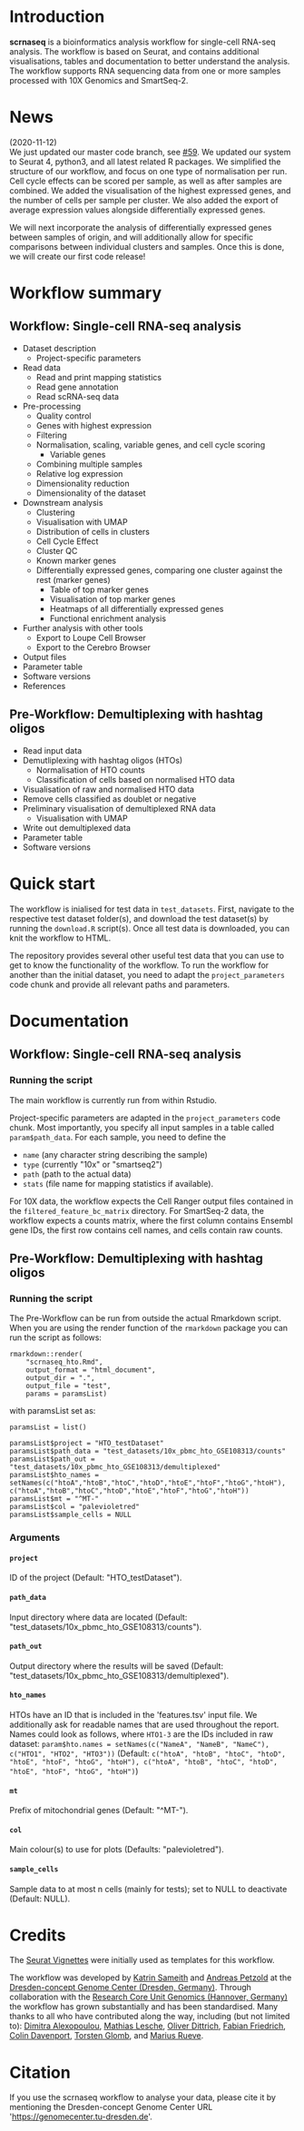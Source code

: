 # Introduction
**scrnaseq** is a bioinformatics analysis workflow for single-cell RNA-seq analysis. The workflow is based on Seurat, and contains additional visualisations, tables and documentation to better understand the analysis. The workflow supports RNA sequencing data from one or more samples processed with 10X Genomics and SmartSeq-2. 

# News
(2020-11-12)  
We just updated our master code branch, see [#59](https://github.com/ktrns/scrnaseq/pull/59). We updated our system to Seurat 4, python3, and all latest related R packages. We simplified the structure of our workflow, and focus on one type of normalisation per run. Cell cycle effects can be scored per sample, as well as after samples are combined. We added the visualisation of the highest expressed genes, and the number of cells per sample per cluster. We also added the export of average expression values alongside differentially expressed genes.  

We will next incorporate the analysis of differentially expressed genes between samples of origin, and will additionally allow for specific comparisons between individual clusters and samples. Once this is done, we will create our first code release! 

# Workflow summary

## Workflow: Single-cell RNA-seq analysis 
* Dataset description
   * Project-specific parameters
* Read data
   * Read and print mapping statistics
   * Read gene annotation
   * Read scRNA-seq data
* Pre-processing
   * Quality control
   * Genes with highest expression
   * Filtering
   * Normalisation, scaling, variable genes, and cell cycle scoring
      * Variable genes
   * Combining multiple samples
   * Relative log expression
   * Dimensionality reduction
   * Dimensionality of the dataset
* Downstream analysis
   * Clustering
   * Visualisation with UMAP
   * Distribution of cells in clusters
   * Cell Cycle Effect
   * Cluster QC
   * Known marker genes
   * Differentially expressed genes, comparing one cluster against the rest (marker genes)
      * Table of top marker genes
      * Visualisation of top marker genes
      * Heatmaps of all differentially expressed genes
      * Functional enrichment analysis
* Further analysis with other tools
   * Export to Loupe Cell Browser
   * Export to the Cerebro Browser
* Output files
* Parameter table
* Software versions
* References

## Pre-Workflow: Demultiplexing with hashtag oligos
* Read input data
* Demutliplexing with hashtag oligos (HTOs)
   * Normalisation of HTO counts
   * Classification of cells based on normalised HTO data
* Visualisation of raw and normalised HTO data
* Remove cells classified as doublet or negative
* Preliminary visualisation of demultiplexed RNA data
   * Visualisation with UMAP
* Write out demultiplexed data
* Parameter table
* Software versions

# Quick start
The workflow is inialised for test data in `test_datasets`. First, navigate to the respective test dataset folder(s), and download the test dataset(s) by running the `download.R` script(s). Once all test data is downloaded, you can knit the workflow to HTML. 

The repository provides several other useful test data that you can use to get to know the functionality of the workflow. To run the workflow for another than the initial dataset, you need to adapt the `project_parameters` code chunk and provide all relevant paths and parameters. 

# Documentation 

## Workflow: Single-cell RNA-seq analysis 

### Running the script
The main workflow is currently run from within Rstudio. 

Project-specific parameters are adapted in the `project_parameters` code chunk. Most importantly, you specify all input samples in a table called `param$path_data`. For each sample, you need to define the
* `name` (any character string describing the sample)
* `type` (currently "10x" or "smartseq2")  
* `path` (path to the actual data)
* `stats` (file name for mapping statistics if available).

For 10X data, the workflow expects the Cell Ranger output files contained in the `filtered_feature_bc_matrix` directory. For SmartSeq-2 data, the workflow expects a counts matrix, where the first column contains Ensembl gene IDs, the first row contains cell names, and cells contain raw counts. 

## Pre-Workflow: Demultiplexing with hashtag oligos

### Running the script
The Pre-Workflow can be run from outside the actual Rmarkdown script. When you are using the render function of the `rmarkdown` package you can run the script as follows:
```
rmarkdown::render(
    "scrnaseq_hto.Rmd",
    output_format = "html_document",
    output_dir = ".",
    output_file = "test",
    params = paramsList)
```
with paramsList set as:
```
paramsList = list()

paramsList$project = "HTO_testDataset"
paramsList$path_data = "test_datasets/10x_pbmc_hto_GSE108313/counts"
paramsList$path_out = "test_datasets/10x_pbmc_hto_GSE108313/demultiplexed"
paramsList$hto_names = setNames(c("htoA","htoB","htoC","htoD","htoE","htoF","htoG","htoH"), c("htoA","htoB","htoC","htoD","htoE","htoF","htoG","htoH"))
paramsList$mt = "^MT-"
paramsList$col = "palevioletred"
paramsList$sample_cells = NULL
```

### Arguments
#### `project`
ID of the project (Default: "HTO_testDataset").

#### `path_data`
Input directory where data are located (Default: "test_datasets/10x_pbmc_hto_GSE108313/counts").

#### `path_out`
Output directory where the results will be saved (Default: "test_datasets/10x_pbmc_hto_GSE108313/demultiplexed").

#### `hto_names`
HTOs have an ID that is included in the 'features.tsv' input file. We additionally ask for readable names that are used throughout the report. Names could look as follows, where `HTO1-3` are the IDs included in raw dataset: 
```param$hto.names = setNames(c("NameA", "NameB", "NameC"), c("HTO1", "HTO2", "HTO3"))```
(Default: `c("htoA", "htoB", "htoC", "htoD", "htoE", "htoF", "htoG", "htoH"), c("htoA", "htoB", "htoC", "htoD", "htoE", "htoF", "htoG", "htoH")`)

#### `mt`
Prefix of mitochondrial genes (Default: "^MT-").

#### `col`
Main colour(s) to use for plots (Defaults: "palevioletred").

#### `sample_cells`
Sample data to at most n cells (mainly for tests); set to NULL to deactivate (Default: NULL).

# Credits
The [Seurat Vignettes](https://satijalab.org/seurat/vignettes.html) were initially used as templates for this workflow. 

The workflow was developed by [Katrin Sameith](https://github.com/ktrns) and [Andreas Petzold](https://github.com/andpet0101) at the [Dresden-concept Genome Center (Dresden, Germany)](https://genomecenter.tu-dresden.de/about-us). Through collaboration with the [Research Core Unit Genomics (Hannover, Germany)](https://www.mhh.de/genomics) the workflow has grown substantially and has been standardised. Many thanks to all who have contributed along the way, including (but not limited to): [Dimitra Alexopoulou](https://github.com/dimialex), [Mathias Lesche](https://github.com/mlesche), [Oliver Dittrich](https://github.com/Oliver-D-B), [Fabian Friedrich](https://github.com/Colorstorm), [Colin Davenport](https://github.com/colindaven), [Torsten Glomb](https://github.com/tglomb), and [Marius Rueve](https://github.com/mariusrueve).

# Citation
If you use the scrnaseq workflow to analyse your data, please cite it by mentioning the Dresden-concept Genome Center URL 'https://genomecenter.tu-dresden.de'. 
